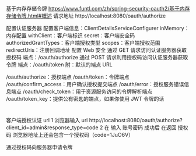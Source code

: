 基于内存存储令牌
https://www.funtl.com/zh/spring-security-oauth2/基于内存存储令牌.html#概述
请求地址
http://localhost:8080/oauth/authorize

配置认证服务器
配置客户端信息：ClientDetailsServiceConfigurer
inMemory：内存配置
withClient：客户端标识
secret：客户端安全码
authorizedGrantTypes：客户端授权类型
scopes：客户端授权范围
redirectUris：注册回调地址
配置 Web 安全
通过 GET 请求访问认证服务器获取授权码
端点：/oauth/authorize
通过 POST 请求利用授权码访问认证服务器获取令牌
端点：/oauth/token
附：默认的端点 URL

/oauth/authorize：授权端点
/oauth/token：令牌端点
/oauth/confirm_access：用户确认授权提交端点
/oauth/error：授权服务错误信息端点
/oauth/check_token：用于资源服务访问的令牌解析端点
/oauth/token_key：提供公有密匙的端点，如果你使用 JWT 令牌的话
#


客户端授权认证 url 
1 浏览器输入 url
http://localhost:8080/oauth/authorize?client_id=admin&response_type=code
2 在  输入 账号密码 成功后 在返回  授权码
浏览器地址上还会包含一个授权码（code=1JuO6V）

通过授权码向服务器申请令牌
